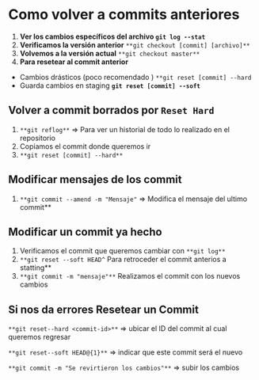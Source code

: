 # Como volver a commits anteriores
1. **Ver los cambios específicos del archivo
`git log --stat`**
2. **Verificamos la versión anterior** 
`**git checkout [commit] [archivo]**`
3. **Volvemos a la versión actual** 
`**git checkout master**`
4. **Para resetear al commit anterior**
* Cambios drásticos (poco recomendado ) `**git reset [commit] --hard`
* Guarda cambios en staging **`git reset [commit] --soft`**

## Volver a commit borrados por `Reset Hard`

1. `**git reflog**` ⇒ Para ver un historial de todo lo realizado en el repositorio
2. Copiamos el commit donde queremos ir
3. `**git reset [commit] --hard**` 

## Modificar mensajes de los commit

1. `**git commit --amend -m "Mensaje"` ⇒ Modifica el mensaje del ultimo commit**

## Modificar un commit ya hecho

1. Verificamos el commit que queremos cambiar con `**git log**`
2. `**git reset --soft HEAD^` Para retroceder el commit anterios a statting**
3. `**git commit -m "mensaje"**`  Realizamos el commit con los nuevos cambios

## Si nos da errores Resetear un Commit

`**git reset--hard <commit-id>**` ⇒ ubicar el ID del commit al cual queremos regresar

`**git reset--soft HEAD@{1}**` ⇒ indicar que este commit será el nuevo

`**git commit -m "Se revirtieron los cambios"**` ⇒ subir los cambios